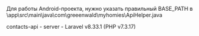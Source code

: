 Для работы Android-проекта, нужно указать правильный BASE_PATH в \app\src\main\java\com\greeenwald\myhomies\ApiHelper.java

contacts-api - server - Laravel v8.33.1 (PHP v7.3.17)